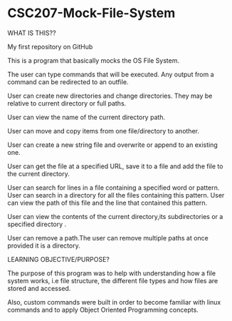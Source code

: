 CSC207-Mock-File-System
=======================
WHAT IS THIS??

My first repository on GitHub

This is a program that basically mocks the OS File System.

The user can type commands that will be executed. Any output from a command can be redirected to an outfile. 

User can create new directories and change directories. They may be relative to current directory or full paths.

User can view the name of the current directory path.

User can move and copy items from one file/directory to another.

User can create a new string file and overwrite or append to an existing one.

User can get the file at a specified URL, save it to a file and add the file to the current directory.

User can search for lines in a file containing a specified word or pattern. User can search in a directory for all the files containing this pattern. User can view the path of this file and the line that contained this pattern.

User can view  the contents of the current directory,its subdirectories or a specified directory .

User can remove a path.The user can remove multiple paths at once provided it is a directory.

LEARNING OBJECTIVE/PURPOSE?

The purpose of this program was to help with understanding how a file system works, i.e file structure, the different file types and how files are stored and accessed.

Also, custom commands were built in order to become familiar with linux commands and to apply Object Oriented Programming concepts.
